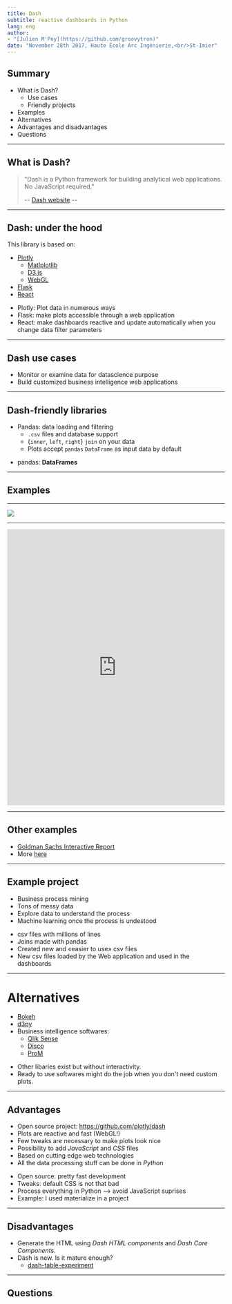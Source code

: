 ```yaml
---
title: Dash
subtitle: reactive dashboards in Python
lang: eng
author:
- "[Julien M'Poy](https://github.com/groovytron)"
date: "November 28th 2017, Haute École Arc Ingénierie,<br/>St-Imier"
---
```


## Summary

- What is Dash?
  - Use cases
  - Friendly projects
- Examples
- Alternatives
- Advantages and disadvantages
- Questions

---

## What is Dash?

> "Dash is a Python framework for building analytical web applications.
>  No JavaScript required."
>
>  -- [Dash website](https://plot.ly/products/dash/) --

---

## Dash: under the hood

This library is based on:

- [Plotly](https://plot.ly/)
  - [Matlplotlib](https://matplotlib.org/)
  - [D3.js](https://d3js.org/)
  - [WebGL](https://developer.mozilla.org/en-US/docs/Web/API/WebGL_API)
- [Flask](http://flask.pocoo.org/)
- [React](https://reactjs.org/)

<aside class="notes">
  <ul>
    <li>Plotly: Plot data in numerous ways</li>
    <li>Flask: make plots accessible through a web application</li>
    <li>
      React: make dashboards reactive and update automatically when
      you change data filter parameters
    </li>
  </ul>
</aside>

---

##  Dash use cases

- Monitor or examine data for datascience purpose
- Build customized business intelligence web applications

---

## Dash-friendly libraries

- Pandas: data loading and filtering
  - `.csv` files and database support
  - {`inner`, `left`, `right`} `join` on your data
  - Plots accept `pandas` `DataFrame` as input data by default

<aside class="notes">
  <ul>
    <li>pandas: <b>DataFrames</b></li>
  </ul>
</aside>

---

## Examples

----

![](https://github.com/plotly/dash-docs/raw/master/images/gapminder-animation.gif)

---

<iframe src="https://plot.ly/dash/gallery/live-wind-data/"
  style="height: 640px; width: 100%; border: 0; overflow: hidden;">
</iframe>

---

## Other examples

- [Goldman Sachs Interactive Report](https://plot.ly/dash/gallery/goldman-sachs-report/)
- More [here](https://plot.ly/dash/gallery)

---

## Example project

- Business process mining
- Tons of messy data
- Explore data to understand the process
- Machine learning once the process is undestood

<aside class="notes">
  <ul>
    <li>csv files with millions of lines</li>
    <li>Joins made with pandas</li>
    <li>Created new and «easier to use» csv files</li>
    <li>New csv files loaded by the Web application and used in the dashboards</li>
  </ul>
</aside>

---

# Alternatives

- [Bokeh](https://bokeh.pydata.org/en/latest/)
- [d3py](https://github.com/mikedewar/d3py)
- Business intelligence softwares:
  - [Qlik Sense](https://www.qlik.com/us/products/qlik-sense)
  - [Disco](https://fluxicon.com/disco/)
  - [ProM](http://www.promtools.org/doku.php)


<aside class="notes">
  <ul>
    <li>Other libaries exist but without interactivity.</li>
    <li>Ready to use softwares might do the job when you don't need custom plots.</li>
  </ul>
</aside>

---

## Advantages

- Open source project: <https://github.com/plotly/dash>
- Plots are reactive and fast (WebGL!)
- Few tweaks are necessary to make plots look nice
- Possibility to add _JavaScript_ and _CSS_ files
- Based on cutting edge web technologies
- All the data processing stuff can be done in _Python_

<aside class="notes">
  <ul>
    <li>Open source: pretty fast development</li>
    <li>Tweaks: default CSS is not that bad</li>
    <li>Process everything in Python --> avoid JavaScript suprises</li>
    <li>Example: I used materialize in a project</li>
  </ul>
</aside>

---

## Disadvantages

- Generate the HTML using _Dash HTML components_ and _Dash Core Components_.
- Dash is new. Is it mature enough?
  - [dash-table-experiment](https://github.com/plotly/dash-table-experiments)

---

## Questions
